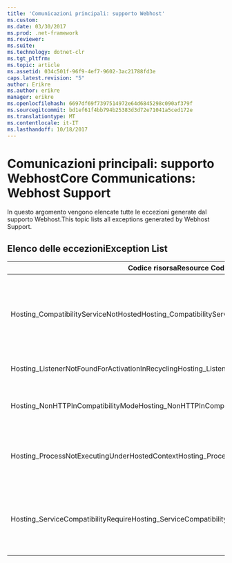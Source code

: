 ```yaml
---
title: 'Comunicazioni principali: supporto Webhost'
ms.custom: 
ms.date: 03/30/2017
ms.prod: .net-framework
ms.reviewer: 
ms.suite: 
ms.technology: dotnet-clr
ms.tgt_pltfrm: 
ms.topic: article
ms.assetid: 034c501f-96f9-4ef7-9602-3ac21788fd3e
caps.latest.revision: "5"
author: Erikre
ms.author: erikre
manager: erikre
ms.openlocfilehash: 6697df69f7397514972e64d6845298c090af379f
ms.sourcegitcommit: bd1ef61f4bb794b25383d3d72e71041a5ced172e
ms.translationtype: MT
ms.contentlocale: it-IT
ms.lasthandoff: 10/18/2017
---
```

# <a name="core-communications-webhost-support"></a><span data-ttu-id="a34a4-102">Comunicazioni principali: supporto Webhost</span><span class="sxs-lookup"><span data-stu-id="a34a4-102">Core Communications: Webhost Support</span></span>
<span data-ttu-id="a34a4-103">In questo argomento vengono elencate tutte le eccezioni generate dal supporto Webhost.</span><span class="sxs-lookup"><span data-stu-id="a34a4-103">This topic lists all exceptions generated by Webhost Support.</span></span>  
  
## <a name="exception-list"></a><span data-ttu-id="a34a4-104">Elenco delle eccezioni</span><span class="sxs-lookup"><span data-stu-id="a34a4-104">Exception List</span></span>  
  
|<span data-ttu-id="a34a4-105">Codice risorsa</span><span class="sxs-lookup"><span data-stu-id="a34a4-105">Resource Code</span></span>|<span data-ttu-id="a34a4-106">Stringa di risorsa</span><span class="sxs-lookup"><span data-stu-id="a34a4-106">Resource String</span></span>|  
|-------------------|---------------------|  
|<span data-ttu-id="a34a4-107">Hosting_CompatibilityServiceNotHosted</span><span class="sxs-lookup"><span data-stu-id="a34a4-107">Hosting_CompatibilityServiceNotHosted</span></span>|<span data-ttu-id="a34a4-108">Il servizio richiede la compatibilità ASP.NET.</span><span class="sxs-lookup"><span data-stu-id="a34a4-108">This service requires ASP.NET compatibility.</span></span> <span data-ttu-id="a34a4-109">Deve inoltre essere ospitato in IIS.</span><span class="sxs-lookup"><span data-stu-id="a34a4-109">It must also be hosted in IIS.</span></span> <span data-ttu-id="a34a4-110">Ospitare il servizio in IIS con la compatibilità ASP.NET abilitata in Web.config o impostare la proprietà AspNetCompatibilityRequirementsAttribute.AspNetCompatibilityRequirementsMode su un valore diverso da Required.</span><span class="sxs-lookup"><span data-stu-id="a34a4-110">Either host the service in IIS with ASP.NET compatibility turned on in Web.config or set the AspNetCompatibilityRequirementsAttribute.AspNetCompatibilityRequirementsMode property to a value other than Required.</span></span>|  
|<span data-ttu-id="a34a4-111">Hosting_ListenerNotFoundForActivationInRecycling</span><span class="sxs-lookup"><span data-stu-id="a34a4-111">Hosting_ListenerNotFoundForActivationInRecycling</span></span>|<span data-ttu-id="a34a4-112">Nessun canale è attualmente in ascolto all'indirizzo specificato.</span><span class="sxs-lookup"><span data-stu-id="a34a4-112">No channel is actively listening at the specified address.</span></span> <span data-ttu-id="a34a4-113">Se un'applicazione è in fase di riciclo, il servizio viene chiuso.</span><span class="sxs-lookup"><span data-stu-id="a34a4-113">If an application is recycling, the service is closed.</span></span>|  
|<span data-ttu-id="a34a4-114">Hosting_NonHTTPInCompatibilityMode</span><span class="sxs-lookup"><span data-stu-id="a34a4-114">Hosting_NonHTTPInCompatibilityMode</span></span>|<span data-ttu-id="a34a4-115">Gli unici protocolli supportati nella compatibilità ASP.NET sono HTTP e HTTPS.</span><span class="sxs-lookup"><span data-stu-id="a34a4-115">The only protocols that are supported under ASP.NET compatibility are HTTP and HTTPS.</span></span> <span data-ttu-id="a34a4-116">Rimuovere l'endpoint specificato o disabilitare la compatibilità ASP.NET per l'applicazione.</span><span class="sxs-lookup"><span data-stu-id="a34a4-116">Remove the specified endpoint or disable ASP.NET compatibility for the application.</span></span>|  
|<span data-ttu-id="a34a4-117">Hosting_ProcessNotExecutingUnderHostedContext</span><span class="sxs-lookup"><span data-stu-id="a34a4-117">Hosting_ProcessNotExecutingUnderHostedContext</span></span>|<span data-ttu-id="a34a4-118">Non è possibile richiamare il processo di hosting specificato all'interno dell'ambiente host corrente.</span><span class="sxs-lookup"><span data-stu-id="a34a4-118">The specified hosting processcannot be invoked within the current hosting environment.</span></span> <span data-ttu-id="a34a4-119">L'API richiede che l'applicazione chiamante sia ospitata in Internet Information Services o nel servizio di attivazione dei processi di Windows.</span><span class="sxs-lookup"><span data-stu-id="a34a4-119">This API requires that the calling application be hosted in Internet Information Services or Windows Process Activation Service.</span></span>|  
|<span data-ttu-id="a34a4-120">Hosting_ServiceCompatibilityRequire</span><span class="sxs-lookup"><span data-stu-id="a34a4-120">Hosting_ServiceCompatibilityRequire</span></span>|<span data-ttu-id="a34a4-121">Non è possibile attivare il servizio perché richiede la compatibilità ASP.NET.</span><span class="sxs-lookup"><span data-stu-id="a34a4-121">The service cannot be activated because it requires ASP.NET compatibility.</span></span> <span data-ttu-id="a34a4-122">La compatibilità ASP.NET non è abilitata per questa applicazione.</span><span class="sxs-lookup"><span data-stu-id="a34a4-122">ASP.NET compatibility is not enabled for this application.</span></span> <span data-ttu-id="a34a4-123">Abilitare la compatibilità ASP.NET nel file Web.config o impostare AspNetCompatibilityRequirementsAttribute.AspNetCompatibility.</span><span class="sxs-lookup"><span data-stu-id="a34a4-123">Either enable ASP.NET compatibility in Web.config file or set the AspNetCompatibilityRequirementsAttribute.AspNetCompatibility.</span></span>|
